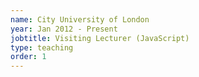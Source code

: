 ```yaml
---
name: City University of London
year: Jan 2012 - Present
jobtitle: Visiting Lecturer (JavaScript)
type: teaching
order: 1
---
```

